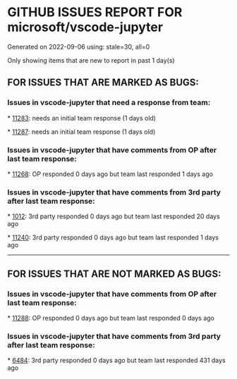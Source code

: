
# GITHUB ISSUES REPORT FOR microsoft/vscode-jupyter


Generated on 2022-09-06 using: stale=30, all=0


Only showing items that are new to report in past 1 day(s)


## FOR ISSUES THAT ARE MARKED AS BUGS:


### Issues in vscode-jupyter that need a response from team:


\* [11283](https://github.com/microsoft/vscode-jupyter/issues/11283 "`Jupyter: Run Cell` can be confused with `Notebook: Execute Cell` shortcut"): needs an initial team response (1 days old)

\* [11287](https://github.com/microsoft/vscode-jupyter/issues/11287 "Tooltip highlighting functions with reasonable-sized dictionary defaults is slow and unstoppable over Remote SSH"): needs an initial team response (1 days old)

### Issues in vscode-jupyter that have comments from OP after last team response:


\* [11268](https://github.com/microsoft/vscode-jupyter/issues/11268 "Interactive Window can't connect to the conda environment after the latest update"): OP responded 0 days ago but team last responded 1 days ago

### Issues in vscode-jupyter that have comments from 3rd party after last team response:


\* [1012](https://github.com/microsoft/vscode-jupyter/issues/1012 "IPython.display.Audio not working for WAV audio"): 3rd party responded 0 days ago but team last responded 20 days ago

\* [11240](https://github.com/microsoft/vscode-jupyter/issues/11240 "xeus-sqlite kernel not in the list of kernels"): 3rd party responded 0 days ago but team last responded 1 days ago

---

## FOR ISSUES THAT ARE NOT MARKED AS BUGS:


### Issues in vscode-jupyter that have comments from OP after last team response:


\* [11288](https://github.com/microsoft/vscode-jupyter/issues/11288 "nbformat_minor version is by default 2 for new .ipynb files"): OP responded 0 days ago but team last responded 0 days ago

### Issues in vscode-jupyter that have comments from 3rd party after last team response:


\* [6484](https://github.com/microsoft/vscode-jupyter/issues/6484 "Support a scratchpad for a jupyter notebook"): 3rd party responded 0 days ago but team last responded 431 days ago
